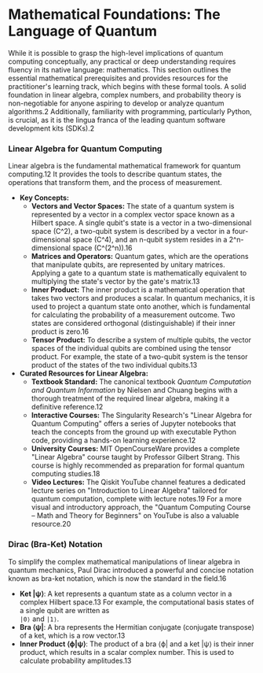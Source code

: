 # Mathematical Foundations: The Language of Quantum

While it is possible to grasp the high-level implications of quantum computing conceptually, any practical or deep understanding requires fluency in its native language: mathematics. This section outlines the essential mathematical prerequisites and provides resources for the practitioner's learning track, which begins with these formal tools. A solid foundation in linear algebra, complex numbers, and probability theory is non-negotiable for anyone aspiring to develop or analyze quantum algorithms.2 Additionally, familiarity with programming, particularly Python, is crucial, as it is the lingua franca of the leading quantum software development kits (SDKs).2

### **Linear Algebra for Quantum Computing**

Linear algebra is the fundamental mathematical framework for quantum computing.12 It provides the tools to describe quantum states, the operations that transform them, and the process of measurement.

* **Key Concepts:**  
  * **Vectors and Vector Spaces:** The state of a quantum system is represented by a vector in a complex vector space known as a Hilbert space. A single qubit's state is a vector in a two-dimensional space (C^2), a two-qubit system is described by a vector in a four-dimensional space (C^4), and an n-qubit system resides in a 2^n-dimensional space (C^(2^n)).16  
  * **Matrices and Operators:** Quantum gates, which are the operations that manipulate qubits, are represented by unitary matrices. Applying a gate to a quantum state is mathematically equivalent to multiplying the state's vector by the gate's matrix.13  
  * **Inner Product:** The inner product is a mathematical operation that takes two vectors and produces a scalar. In quantum mechanics, it is used to project a quantum state onto another, which is fundamental for calculating the probability of a measurement outcome. Two states are considered orthogonal (distinguishable) if their inner product is zero.16  
  * **Tensor Product:** To describe a system of multiple qubits, the vector spaces of the individual qubits are combined using the tensor product. For example, the state of a two-qubit system is the tensor product of the states of the two individual qubits.13  
* **Curated Resources for Linear Algebra:**  
  * **Textbook Standard:** The canonical textbook *Quantum Computation and Quantum Information* by Nielsen and Chuang begins with a thorough treatment of the required linear algebra, making it a definitive reference.12  
  * **Interactive Courses:** The Singularity Research's "Linear Algebra for Quantum Computing" offers a series of Jupyter notebooks that teach the concepts from the ground up with executable Python code, providing a hands-on learning experience.12  
  * **University Courses:** MIT OpenCourseWare provides a complete "Linear Algebra" course taught by Professor Gilbert Strang. This course is highly recommended as preparation for formal quantum computing studies.18  
  * **Video Lectures:** The Qiskit YouTube channel features a dedicated lecture series on "Introduction to Linear Algebra" tailored for quantum computation, complete with lecture notes.19 For a more visual and introductory approach, the "Quantum Computing Course – Math and Theory for Beginners" on YouTube is also a valuable resource.20

### **Dirac (Bra-Ket) Notation**

To simplify the complex mathematical manipulations of linear algebra in quantum mechanics, Paul Dirac introduced a powerful and concise notation known as bra-ket notation, which is now the standard in the field.16

* **Ket |ψ⟩**: A ket represents a quantum state as a column vector in a complex Hilbert space.13 For example, the computational basis states of a single qubit are written as  
  `|0⟩` and `|1⟩`.  
* **Bra ⟨ψ|**: A bra represents the Hermitian conjugate (conjugate transpose) of a ket, which is a row vector.13  
* **Inner Product ⟨ϕ|ψ⟩**: The product of a bra ⟨ϕ| and a ket |ψ⟩ is their inner product, which results in a scalar complex number. This is used to calculate probability amplitudes.13
